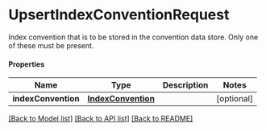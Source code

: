 # UpsertIndexConventionRequest

Index convention that is to be stored in the convention data store.  Only one of these must be present.

#### Properties
Name | Type | Description | Notes
------------ | ------------- | ------------- | -------------
**indexConvention** | [**IndexConvention**](IndexConvention.md) |  | [optional] 

[[Back to Model list]](../README.md#documentation-for-models) [[Back to API list]](../README.md#documentation-for-api-endpoints) [[Back to README]](../README.md)

